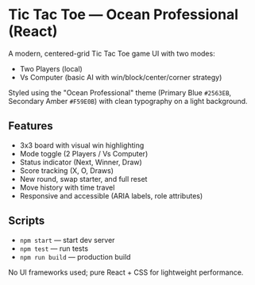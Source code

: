 # Tic Tac Toe — Ocean Professional (React)

A modern, centered-grid Tic Tac Toe game UI with two modes:
- Two Players (local)
- Vs Computer (basic AI with win/block/center/corner strategy)

Styled using the "Ocean Professional" theme (Primary Blue `#2563EB`, Secondary Amber `#F59E0B`) with clean typography on a light background.

## Features
- 3x3 board with visual win highlighting
- Mode toggle (2 Players / Vs Computer)
- Status indicator (Next, Winner, Draw)
- Score tracking (X, O, Draws)
- New round, swap starter, and full reset
- Move history with time travel
- Responsive and accessible (ARIA labels, role attributes)

## Scripts
- `npm start` — start dev server
- `npm test` — run tests
- `npm run build` — production build

No UI frameworks used; pure React + CSS for lightweight performance.
